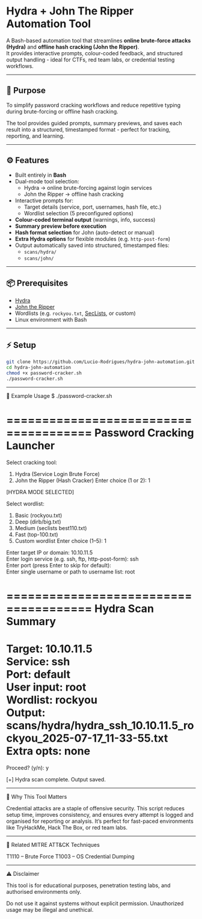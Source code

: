 # Hydra + John The Ripper Automation Tool

A Bash-based automation tool that streamlines **online brute-force attacks (Hydra)** and **offline hash cracking (John the Ripper)**.  
It provides interactive prompts, colour-coded feedback, and structured output handling - ideal for CTFs, red team labs, or credential testing workflows.

---

## 🎯 Purpose

To simplify password cracking workflows and reduce repetitive typing during brute-forcing or offline hash cracking.

The tool provides guided prompts, summary previews, and saves each result into a structured, timestamped format - perfect for tracking, reporting, and learning.

---

## ⚙️ Features

- Built entirely in **Bash**
- Dual-mode tool selection:
  - Hydra → online brute-forcing against login services
  - John the Ripper → offline hash cracking
- Interactive prompts for:
  - Target details (service, port, usernames, hash file, etc.)
  - Wordlist selection (5 preconfigured options)
- **Colour-coded terminal output** (warnings, info, success)
- **Summary preview before execution**
- **Hash format selection** for John (auto-detect or manual)
- **Extra Hydra options** for flexible modules (e.g. `http-post-form`)
- Output automatically saved into structured, timestamped files:
  - `scans/hydra/`
  - `scans/john/`

---

## 📦 Prerequisites

- [Hydra](https://github.com/vanhauser-thc/thc-hydra)  
- [John the Ripper](https://www.openwall.com/john/)  
- Wordlists (e.g. `rockyou.txt`, [SecLists](https://github.com/danielmiessler/SecLists), or custom)  
- Linux environment with Bash

---

## ⚡ Setup

```bash
git clone https://github.com/Lucio-Rodrigues/hydra-john-automation.git
cd hydra-john-automation
chmod +x password-cracker.sh
./password-cracker.sh
```

---

🚀 Example Usage
$ ./password-cracker.sh

======================================
       Password Cracking Launcher
======================================

Select cracking tool:
  1) Hydra (Service Login Brute Force)
  2) John the Ripper (Hash Cracker)
  Enter choice (1 or 2): 1

[HYDRA MODE SELECTED]

Select wordlist:
  1) Basic (rockyou.txt)
  2) Deep (dirb/big.txt)
  3) Medium (seclists best110.txt)
  4) Fast (top-100.txt)
  5) Custom wordlist
  Enter choice (1–5): 1

Enter target IP or domain: 10.10.11.5  
Enter login service (e.g. ssh, ftp, http-post-form): ssh  
Enter port (press Enter to skip for default):  
Enter single username or path to username list: root  

======================================
 Hydra Scan Summary
======================================
Target:     10.10.11.5  
Service:    ssh  
Port:       default  
User input: root  
Wordlist:   rockyou  
Output:     scans/hydra/hydra_ssh_10.10.11.5_rockyou_2025-07-17_11-33-55.txt  
Extra opts: none  
======================================

Proceed? (y/n): y

[+] Hydra scan complete. Output saved.

---

🧠 Why This Tool Matters

Credential attacks are a staple of offensive security. This script reduces setup time, improves consistency, and ensures every attempt is logged and organised for reporting or analysis. It’s perfect for fast-paced environments like TryHackMe, Hack The Box, or red team labs.

---

📎 Related MITRE ATT&CK Techniques

T1110 – Brute Force
T1003 – OS Credential Dumping

---

⚠️ Disclaimer

This tool is for educational purposes, penetration testing labs, and authorised environments only.

Do not use it against systems without explicit permission. Unauthorized usage may be illegal and unethical.
